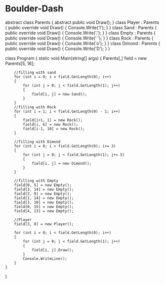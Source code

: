 # Boulder-Dash
abstract class Parents
{
    abstract public void Draw();
}
class Player : Parents
{
    public override void Draw()
    {
        Console.Write('I');
    }
}
class Sand : Parents
{
    public override void Draw()
    {
        Console.Write('.');
    }
}
class Empty : Parents
{
    public override void Draw()
    {
        Console.Write(' ');
    }
}
class Rock : Parents
{
    public override void Draw()
    {
        Console.Write('o');
    }
}
class Dimond : Parents
{
    public override void Draw()
    {
        Console.Write('D');
    }
}

class Program
{
    static void Main(string[] args)
    {
        Parents[,] field = new Parents[5, 16];

        //filling with sand
        for (int i = 0; i < field.GetLength(0); i++)
        {
            for (int j = 0; j < field.GetLength(1); j++)
            {
                field[i, j] = new Sand();
            }
        }
        //filling with Rock
        for (int i = 1; i < field.GetLength(0) - 1; i++)
        {
            field[i+1, 1] = new Rock();
            field[i, 6] = new Rock();
            field[i-1, 10] = new Rock();
        }

        //filling with Dimond
        for (int i = 0; i < field.GetLength(0); i+= 3)
        {
            for (int j = 0; j < field.GetLength(1); j+= 5)
            {
                field[i, j] = new Dimond();
            }
        }

        //filling with Empty
        field[0, 5] = new Empty();
        field[3, 14] = new Empty();
        field[3, 9] = new Empty();
        field[1, 14] = new Empty();
        field[3, 10] = new Empty();
        field[0, 15] = new Empty();
        field[4, 13] = new Empty();

        //Player
        field[3, 8] = new Player();

        for (int i = 0; i < field.GetLength(0); i++)
        {
            for (int j = 0; j < field.GetLength(1); j++)
            {
                field[i, j].Draw();
            }
            Console.WriteLine();
        }
    }
}
